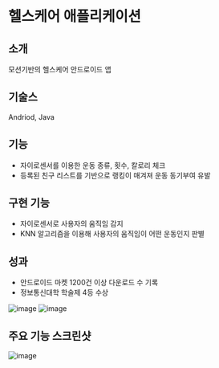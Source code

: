 # 헬스케어 애플리케이션
## 소개
모션기반의 헬스케어 안드로이드 앱 
## 기술스
Andriod, Java

## 기능
* 자이로센서를 이용한 운동 종류, 횟수, 칼로리 체크
* 등록된 친구 리스트를 기반으로 랭킹이 매겨져 운동 동기부여 유발

## 구현 기능
* 자이로센서로 사용자의 움직임 감지
* KNN 알고리즘을 이용해 사용자의 움직임이 어떤 운동인지 판별 

## 성과
* 안드로이드 마켓 1200건 이상 다운로드 수 기록
* 정보통신대학 학술제 4등 수상

![image](https://user-images.githubusercontent.com/7992888/145704572-89b129b2-aa0b-4b35-b2b3-ab83f842afb4.png)
![image](https://user-images.githubusercontent.com/7992888/145704525-e07735cc-ec4c-46d8-993e-a7a9a6fbd98f.png)

## 주요 기능 스크린샷
![image](https://user-images.githubusercontent.com/7992888/145704426-4d42f2f3-6afa-4043-93fa-9f94ee347ab9.png)
